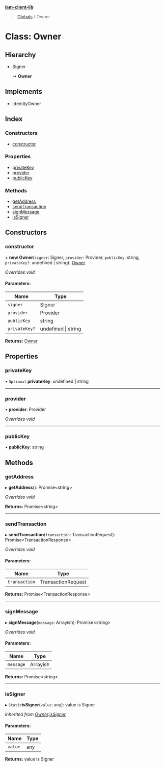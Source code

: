 **[iam-client-lib](../README.md)**

> [Globals](../globals.md) / Owner

# Class: Owner

## Hierarchy

* Signer

  ↳ **Owner**

## Implements

* IdentityOwner

## Index

### Constructors

* [constructor](owner.md#constructor)

### Properties

* [privateKey](owner.md#privatekey)
* [provider](owner.md#provider)
* [publicKey](owner.md#publickey)

### Methods

* [getAddress](owner.md#getaddress)
* [sendTransaction](owner.md#sendtransaction)
* [signMessage](owner.md#signmessage)
* [isSigner](owner.md#issigner)

## Constructors

### constructor

\+ **new Owner**(`signer`: Signer, `provider`: Provider, `publicKey`: string, `privateKey?`: undefined \| string): [Owner](owner.md)

*Overrides void*

#### Parameters:

Name | Type |
------ | ------ |
`signer` | Signer |
`provider` | Provider |
`publicKey` | string |
`privateKey?` | undefined \| string |

**Returns:** [Owner](owner.md)

## Properties

### privateKey

• `Optional` **privateKey**: undefined \| string

___

### provider

•  **provider**: Provider

*Overrides void*

___

### publicKey

•  **publicKey**: string

## Methods

### getAddress

▸ **getAddress**(): Promise\<string>

*Overrides void*

**Returns:** Promise\<string>

___

### sendTransaction

▸ **sendTransaction**(`transaction`: TransactionRequest): Promise\<TransactionResponse>

*Overrides void*

#### Parameters:

Name | Type |
------ | ------ |
`transaction` | TransactionRequest |

**Returns:** Promise\<TransactionResponse>

___

### signMessage

▸ **signMessage**(`message`: Arrayish): Promise\<string>

*Overrides void*

#### Parameters:

Name | Type |
------ | ------ |
`message` | Arrayish |

**Returns:** Promise\<string>

___

### isSigner

▸ `Static`**isSigner**(`value`: any): value is Signer

*Inherited from [Owner](owner.md).[isSigner](owner.md#issigner)*

#### Parameters:

Name | Type |
------ | ------ |
`value` | any |

**Returns:** value is Signer
